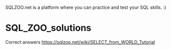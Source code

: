 SQLZOO.net is a platform where you can practice and test your SQL skills. :)


# SQL_ZOO_solutions
Correct answers https://sqlzoo.net/wiki/SELECT_from_WORLD_Tutorial      
